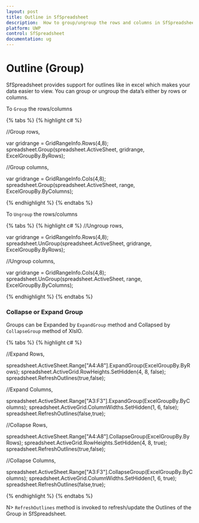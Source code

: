 ```yaml
---
layout: post
title: Outline in SfSpreadsheet 
description:  How to group/ungroup the rows and columns in SfSpreadsheet
platform: UWP
control: SfSpreadsheet
documentation: ug
---
```


# Outline (Group)

SfSpreadsheet provides support for outlines like in excel which makes your data easier to view. You can group or ungroup the data’s either by rows or columns.

To `Group` the rows/columns

{% tabs %}
{% highlight c# %}

//Group rows,

var gridrange = GridRangeInfo.Rows(4,8);
spreadsheet.Group(spreadsheet.ActiveSheet, gridrange, ExcelGroupBy.ByRows);

//Group columns,

var gridrange = GridRangeInfo.Cols(4,8);
spreadsheet.Group(spreadsheet.ActiveSheet, range, ExcelGroupBy.ByColumns);

{% endhighlight %}
{% endtabs %}

To `Ungroup` the rows/columns

{% tabs %}
{% highlight c# %}
//Ungroup rows,

var gridrange = GridRangeInfo.Rows(4,8);
spreadsheet.UnGroup(spreadsheet.ActiveSheet, gridrange, ExcelGroupBy.ByRows);

//Ungroup columns,

var gridrange = GridRangeInfo.Cols(4,8);
spreadsheet.UnGroup(spreadsheet.ActiveSheet, range, ExcelGroupBy.ByColumns);

{% endhighlight %}
{% endtabs %}

### Collapse or Expand Group

Groups can be Expanded by `ExpandGroup` method  and Collapsed  by `CollapseGroup` method of XlsIO.

{% tabs %}
{% highlight c# %}

//Expand Rows,

spreadsheet.ActiveSheet.Range["A4:A8"].ExpandGroup(ExcelGroupBy.ByRows);
spreadsheet.ActiveGrid.RowHeights.SetHidden(4, 8, false);
spreadsheet.RefreshOutlines(true,false);

//Expand Columns,

spreadsheet.ActiveSheet.Range["A3:F3"].ExpandGroup(ExcelGroupBy.ByColumns);
spreadsheet.ActiveGrid.ColumnWidths.SetHidden(1, 6, false);
spreadsheet.RefreshOutlines(false,true);

//Collapse Rows,

spreadsheet.ActiveSheet.Range["A4:A8"].CollapseGroup(ExcelGroupBy.ByRows);
spreadsheet.ActiveGrid.RowHeights.SetHidden(4, 8, true);
spreadsheet.RefreshOutlines(true,false);

//Collapse Columns,

spreadsheet.ActiveSheet.Range["A3:F3"].CollapseGroup(ExcelGroupBy.ByColumns);
spreadsheet.ActiveGrid.ColumnWidths.SetHidden(1, 6, true);
spreadsheet.RefreshOutlines(false,true);

{% endhighlight %}
{% endtabs %}

N> `RefreshOutlines` method is invoked to refresh/update the Outlines of the Group in SfSpreadsheet.

